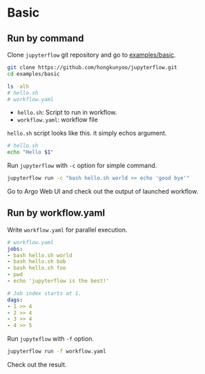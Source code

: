 # Basic

## Run by command

Clone `jupyterflow` git repository and go to [examples/basic](https://github.com/hongkunyoo/jupyterflow/tree/main/examples/basic).

```bash
git clone https://github.com/hongkunyoo/jupyterflow.git
cd examples/basic

ls -alh
# hello.sh
# workflow.yaml
```

- `hello.sh`: Script to run in workflow.
- `workflow.yaml`: workflow file

`hello.sh` script looks like this. it simply echos argument.

```bash
# hello.sh
echo "Hello $1"
```

Run `jupyterflow` with `-c` option for simple command.

```bash
jupyterflow run -c "bash hello.sh world >> echo 'good bye'"
```

Go to Argo Web UI and check out the output of launched workflow.

## Run by workflow.yaml

Write `workflow.yaml` for parallel execution.

```yaml
# workflow.yaml
jobs:
- bash hello.sh world
- bash hello.sh bob
- bash hello.sh foo
- pwd
- echo 'jupyterflow is the best!'

# Job index starts at 1.
dags:
- 1 >> 4
- 2 >> 4
- 3 >> 4
- 4 >> 5
```

Run `jupyteflow` with `-f` option.

```bash
jupyterflow run -f workflow.yaml
```

Check out the result.
